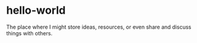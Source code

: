 # hello-world
The place where I might store ideas, resources, or even share and discuss things with others.
